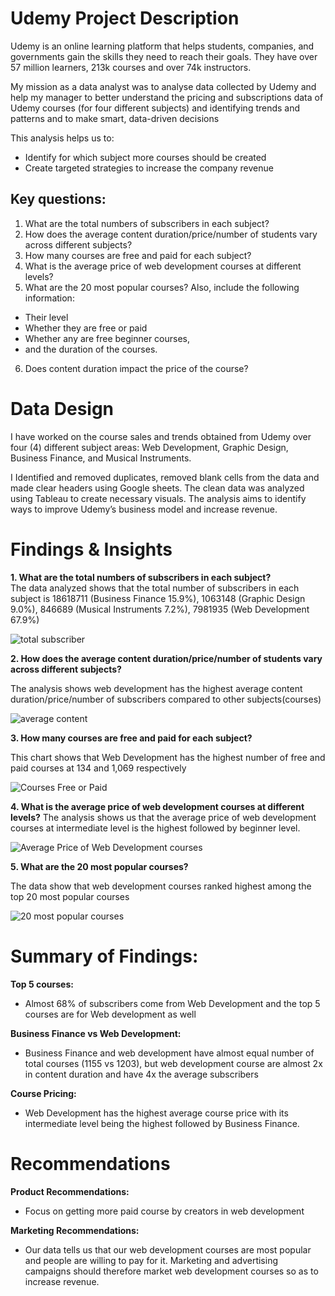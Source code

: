 # Udemy Project Description

Udemy is an online learning platform that helps students, companies, and governments gain the skills they need to reach their goals. They have over 57 million learners, 213k courses and over 74k instructors.

My mission as a data analyst was to analyse data collected by Udemy and help my manager to better understand the pricing and subscriptions data of Udemy courses (for four different subjects) and identifying trends and patterns and to make smart, data-driven decisions

This analysis helps us to:
- Identify for which subject more courses should be created
- Create targeted strategies to increase the company revenue 

## Key questions:

1. What are the total numbers of subscribers in each subject?
2. How does the average content duration/price/number of students vary across different subjects?
3. How many courses are free and paid for each subject?
4. What is the average price of web development courses at different levels?
5. What are the 20 most popular courses? Also, include the following information:
- Their level
- Whether they are free or paid
- Whether any are free beginner courses,
- and the duration of the courses.
6. Does content duration impact the price of the course?

# Data Design

I have worked on the course sales and trends obtained from Udemy over four (4) different subject areas: Web Development, Graphic Design, Business Finance, and Musical Instruments.

I Identified and removed duplicates, removed blank cells from the data and made clear headers using Google sheets. The clean data was analyzed using Tableau to create necessary visuals. The analysis aims to identify ways to improve Udemy’s business model and increase revenue.

# Findings & Insights

**1.  What are the total numbers of subscribers in each subject?**   
The data analyzed shows that the total number of subscribers in each subject is 18618711 (Business Finance 15.9%), 1063148 (Graphic Design 9.0%), 846689 (Musical Instruments 7.2%), 7981935 (Web Development 67.9%)

![total subscriber](https://github.com/user-attachments/assets/dd5c6503-60ba-4c96-94f5-be1ef612337b)

**2. How does the average content duration/price/number of students vary across different subjects?**

The analysis shows web development has the highest average content duration/price/number of subscribers compared to other subjects(courses)

![average content](https://github.com/user-attachments/assets/5bf24357-8090-4cb5-9f0f-39e30151a837)

**3. How many courses are free and paid for each subject?**

This chart  shows that Web Development has the highest number of free and paid courses at 134 and 1,069 respectively 

![Courses Free or Paid](https://github.com/user-attachments/assets/ee7a6417-e04f-4c1c-80cc-70539c64110b)


**4. What is the average price of web development courses at different levels?**
The analysis shows us that the average price of web development courses at intermediate level is the highest followed by beginner level.

![Average Price of Web Development courses](https://github.com/user-attachments/assets/8934ee25-2082-4d8b-b8db-1166fdb22e54)


**5. What are the 20 most popular courses?**

The data show that web development courses ranked highest  among the top 20 most popular courses

![20 most popular courses](https://github.com/user-attachments/assets/91db7815-9ca3-4ae3-92a5-495502eff2f3)


# Summary of Findings:

**Top 5 courses:** 
- Almost 68% of subscribers come from Web Development and the top 5 courses are for
Web development as well 

**Business Finance vs Web Development:** 
- Business Finance and web development have almost equal number of total courses (1155 vs 1203), but web development course are almost 2x in content duration and have 4x the average subscribers 

**Course Pricing:**
- Web Development has the highest average course price with its intermediate level being the highest  followed by Business Finance.


# Recommendations

**Product Recommendations:**
- Focus on getting more paid course by creators in web development 

**Marketing Recommendations:**
- Our data tells us that our web development courses are most popular and people are willing to pay for it. Marketing and advertising campaigns should therefore market web development courses so as to increase revenue.

